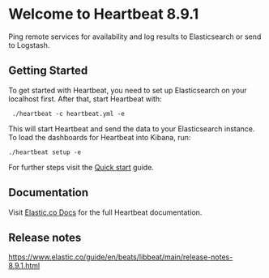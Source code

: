# Welcome to Heartbeat 8.9.1

Ping remote services for availability and log results to Elasticsearch or send to Logstash.

## Getting Started

To get started with Heartbeat, you need to set up Elasticsearch on
your localhost first. After that, start Heartbeat with:

     ./heartbeat -c heartbeat.yml -e

This will start Heartbeat and send the data to your Elasticsearch
instance. To load the dashboards for Heartbeat into Kibana, run:

    ./heartbeat setup -e

For further steps visit the
[Quick start](https://www.elastic.co/guide/en/beats/heartbeat/main/heartbeat-installation-configuration.html) guide.

## Documentation

Visit [Elastic.co Docs](https://www.elastic.co/guide/en/beats/heartbeat/main/index.html)
for the full Heartbeat documentation.

## Release notes

https://www.elastic.co/guide/en/beats/libbeat/main/release-notes-8.9.1.html

